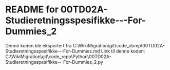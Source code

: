 # README for 00TD02A-Studieretningsspesifikke-‐-For-Dummies_2
Denne koden ble eksportert fra C:\WikiMigration\git\code_dump\00TD02A-Studieretningsspesifikke-‐-For-Dummies.md
Link til denne koden: C:\WikiMigration\git\code_repo\Python\00TD02A-Studieretningsspesifikke-‐-For-Dummies_2.py
